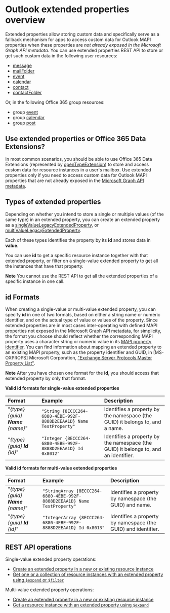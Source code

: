 # Outlook extended properties overview

Extended properties allow storing custom data and specifically serve as a fallback mechanism for apps to access 
custom data for Outlook MAPI properties when these properties are _not already exposed in the Microsoft Graph API metadata_. 
You can use extended properties REST API to store or get such custom data in the following user resources:

- [message](../resources/message.md)
- [mailFolder](../resources/mailfolder.md)
- [event](../resources/event.md)
- [calendar](../resources/calendar.md)
- [contact](../resources/contact.md)
- [contactFolder](../resources/contactfolder.md) 

Or, in the following Office 365 group resources:

- group [event](../resources/event.md)
- group [calendar](../resources/calendar.md)
- group [post](../resources/post.md) 

## Use extended properties or Office 365 Data Extensions?

In most common scenarios, you should be able to use Office 365 Data Extensions (represented by [openTypeExtension](../resources/opentypeextension.md))
to store and access custom data for resource instances in a user's mailbox. Use extended properties only if you
need to access custom data for Outlook MAPI properties that are not already exposed in the 
[Microsoft Graph API metadata](http://graph.microsoft.io/en-us/docs/overview/call_api).

## Types of extended properties

Depending on whether you intend to store a single or multiple values (of the same type) in an extended property, you can 
create an extended property as a [singleValueLegacyExtendedProperty](../resources/singleValueLegacyExtendedProperty.md), 
or [multiValueLegacyExtendedProperty](../resources/multiValueLegacyExtendedProperty.md).

Each of these types identifies the property by its **id** and stores data in **value**. 

You can use **id** to get a specific resource instance together with that extended property, or filter on 
a single-value extended property to get all the instances that have that property. 

**Note** You cannot use the REST API to get all the extended properties of a specific instance in one call.
  

## id Formats

When creating a single-value or multi-value extended property, you can specify **id** in one of two formats, 
based on either a string name or numeric identifier, and on the actual type of value or values of the property. Since 
extended properties are in most cases inter-operating with defined MAPI properties not exposed in the 
Microsoft Graph API metadata, for simplicity, the format you choose should reflect whether the corresponding MAPI 
property uses a character string or numeric value in its [MAPI property identifier](https://msdn.microsoft.com/en-us/library/office/cc815528.aspx).
You can find information about mapping an extended property to an existing MAPI property, such as the property identifier and GUID, 
in \[MS-OXPROPS\] Microsoft Corporation, ["Exchange Server Protocols Master Property List"](https://msdn.microsoft.com/en-us/library/cc433490%28v=exchg.80%29.aspx).

**Note** After you have chosen one format for the **id**, you should access that extended property by only that format.


**Valid id formats for single-value extended properties**

|**Format**|**Example**|**Description**|
|:---------|:----------|:--------------|
| "*{_type_} {_guid_} **Name** {_name_}*" | ```"String {8ECCC264-6880-4EBE-992F-8888D2EEAA1D} Name TestProperty"``` | Identifies a property by the namespace (the GUID) it belongs to, and a name.         |
| "*{_type_} {_guid_} **Id** {_id_}*"     | ```"Integer {8ECCC264-6880-4EBE-992F-8888D2EEAA1D} Id 0x8012"```        | Identifies a property by the namespace (the GUID) it belongs to, and an identifier.  |


**Valid id formats for multi-value extended properties**

|**Format**|**Example**|**Description**|
|:---------|:----------|:--------------|
| "*{_type_} {_guid_} **Name** {_name_}*" | ```"StringArray {8ECCC264-6880-4EBE-992F-8888D2EEAA1D} Name TestProperty"``` | Identifies a property by namespace (the GUID) and name.         |
| "*{_type_} {_guid_} **Id** {_id_}*"     | ```"IntegerArray {8ECCC264-6880-4EBE-992F-8888D2EEAA1D} Id 0x8013"```        | Identifies a property by namespace (the GUID) and identifier.   |


## REST API operations
 
Single-value extended property operations:
- [Create an extended property in a new or existing resource instance](../api/singlevaluelegacyextendedproperty_post_singlevalueextendedproperties.md)
- [Get one or a collection of resource instances with an extended property using `$expand` or `$filter`](../api/singlevaluelegacyextendedproperty_get.md)

Multi-value extended property operations:
- [Create an extended property in a new or existing resource instance](../api/multivaluelegacyextendedproperty_post_multivalueextendedproperties.md)
- [Get a resource instance with an extended property using `$expand`](../api/multivaluelegacyextendedproperty_get.md)

